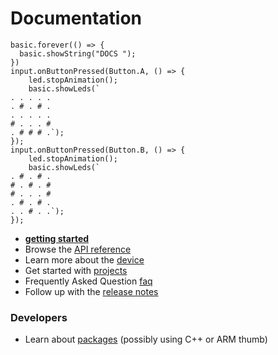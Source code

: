 # Documentation

```sim
basic.forever(() => {
  basic.showString("DOCS ");
})
input.onButtonPressed(Button.A, () => {
    led.stopAnimation();
    basic.showLeds(`
. . . . .
. # . # .
. . . . .
# . . . #
. # # # .`);
});
input.onButtonPressed(Button.B, () => {
    led.stopAnimation();
    basic.showLeds(`
. # . # .
# . # . #
# . . . #
. # . # .
. . # . .`);
});
``` 

* **[getting started](/getting-started)**   
* Browse the [API reference](/reference)
* Learn more about the [device](/device)
* Get started with [projects](/projects)
* Frequently Asked Question [faq](/faq)
* Follow up with the [release notes](/release-notes)

### Developers

* Learn about [packages](/packages) (possibly using C++ or ARM thumb)

